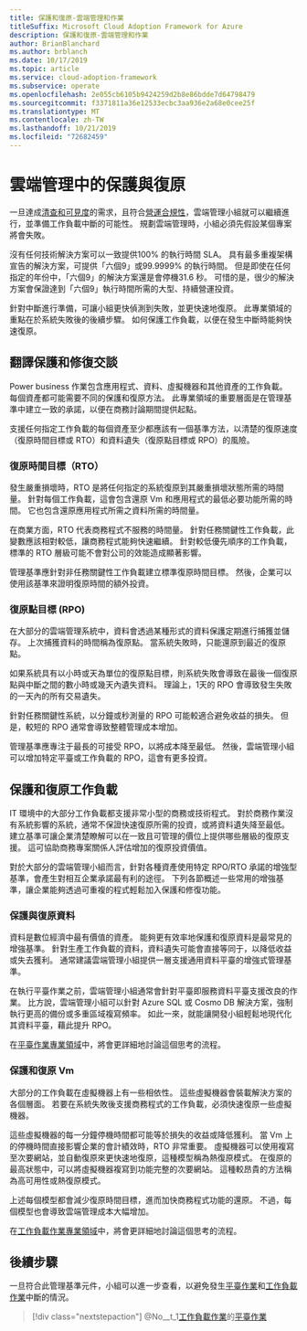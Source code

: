 ```yaml
---
title: 保護和復原-雲端管理和作業
titleSuffix: Microsoft Cloud Adoption Framework for Azure
description: 保護和復原-雲端管理和作業
author: BrianBlanchard
ms.author: brblanch
ms.date: 10/17/2019
ms.topic: article
ms.service: cloud-adoption-framework
ms.subservice: operate
ms.openlocfilehash: 2e055cb6105b9424259d2b8e86bdde7d64798479
ms.sourcegitcommit: f3371811a36e12533ecbc3aa936e2a68e0cee25f
ms.translationtype: MT
ms.contentlocale: zh-TW
ms.lasthandoff: 10/21/2019
ms.locfileid: "72682459"
---
```

# <a name="protect-and-recover-in-cloud-management"></a>雲端管理中的保護與復原

一旦達成[清查和可見度](./inventory.md)的需求，且符合[營運合規性](./operational-compliance.md)，雲端管理小組就可以繼續進行，並準備工作負載中斷的可能性。 規劃雲端管理時，小組必須先假設某個專案將會失敗。

沒有任何技術解決方案可以一致提供100% 的執行時間 SLA。 具有最多重複架構宣告的解決方案，可提供「六個9」或99.9999% 的執行時間。 但是即使在任何指定的年份中，「六個9」的解決方案還是會停機31.6 秒。 可惜的是，很少的解決方案會保證達到「六個9」執行時間所需的大型、持續營運投資。

針對中斷進行準備，可讓小組更快偵測到失敗，並更快速地復原。 此專業領域的重點在於系統失敗後的後續步驟。 如何保護工作負載，以便在發生中斷時能夠快速復原。

## <a name="translating-protection-and-recovery-conversations"></a>翻譯保護和修復交談

Power business 作業包含應用程式、資料、虛擬機器和其他資產的工作負載。 每個資產都可能需要不同的保護和復原方法。 此專業領域的重要層面是在管理基準中建立一致的承諾，以便在商務討論期間提供起點。

支援任何指定工作負載的每個資產至少都應該有一個基準方法，以清楚的復原速度（復原時間目標或 RTO）和資料遺失（復原點目標或 RPO）的風險。

### <a name="recovery-time-objectives-rto"></a>復原時間目標（RTO）

發生嚴重損壞時，RTO 是將任何指定的系統復原到其嚴重損壞狀態所需的時間量。 針對每個工作負載，這會包含還原 Vm 和應用程式的最低必要功能所需的時間。 它也包含還原應用程式所需之資料所需的時間量。

在商業方面，RTO 代表商務程式不服務的時間量。 針對任務關鍵性工作負載，此變數應該相對較低，讓商務程式能夠快速繼續。 針對較低優先順序的工作負載，標準的 RTO 層級可能不會對公司的效能造成顯著影響。

管理基準應針對非任務關鍵性工作負載建立標準復原時間目標。 然後，企業可以使用該基準來證明復原時間的額外投資。

### <a name="recovery-point-objectives-rpo"></a>復原點目標 (RPO)

在大部分的雲端管理系統中，資料會透過某種形式的資料保護定期進行捕獲並儲存。 上次捕獲資料的時間稱為復原點。 當系統失敗時，只能還原到最近的復原點。

如果系統具有以小時或天為單位的復原點目標，則系統失敗會導致在最後一個復原點與中斷之間的數小時或幾天內遺失資料。 理論上，1天的 RPO 會導致發生失敗的一天內的所有交易遺失。

針對任務關鍵性系統，以分鐘或秒測量的 RPO 可能較適合避免收益的損失。 但是，較短的 RPO 通常會導致整體管理成本增加。

管理基準應專注于最長的可接受 RPO，以將成本降至最低。 然後，雲端管理小組可以增加特定平臺或工作負載的 RPO，這會有更多投資。

## <a name="protect-and-recover-workloads"></a>保護和復原工作負載

IT 環境中的大部分工作負載都支援非常小型的商務或技術程式。 對於商務作業沒有系統影響的系統，通常不保證快速復原所需的投資，或將資料遺失降至最低。 建立基準可讓企業清楚瞭解可以在一致且可管理的價位上提供哪些層級的復原支援。 這可協助商務專案關係人評估增加的復原投資價值。

對於大部分的雲端管理小組而言，針對各種資產使用特定 RPO/RTO 承諾的增強型基準，會產生對相互企業承諾最有利的途徑。 下列各節概述一些常用的增強基準，讓企業能夠透過可重複的程式輕鬆加入保護和修復功能。

### <a name="protect-and-recover-data"></a>保護與復原資料

資料是數位經濟中最有價值的資產。 能夠更有效率地保護和復原資料是最常見的增強基準。 針對生產工作負載的資料，資料遺失可能會直接等同于，以降低收益或失去獲利。 通常建議雲端管理小組提供一層支援通用資料平臺的增強式管理基準。

在執行平臺作業之前，雲端管理小組通常會針對平臺即服務資料平臺支援改良的作業。 比方說，雲端管理小組可以針對 Azure SQL 或 Cosmo DB 解決方案，強制執行更高的備份或多重區域複寫頻率。 如此一來，就能讓開發小組輕鬆地現代化其資料平臺，藉此提升 RPO。

在[平臺作業專業領域](./platform.md)中，將會更詳細地討論這個思考的流程。

### <a name="protect-and-recover-vms"></a>保護和復原 Vm

大部分的工作負載在虛擬機器上有一些相依性。 這些虛擬機器會裝載解決方案的各個層面。 若要在系統失敗後支援商務程式的工作負載，必須快速復原一些虛擬機器。

這些虛擬機器的每一分鐘停機時間都可能等於損失的收益或降低獲利。 當 Vm 上的停機時間直接影響企業的會計績效時，RTO 非常重要。 虛擬機器可以使用複寫至次要網站，並自動復原來更快速地復原，這種模型稱為熱復原模式。 在復原的最高狀態中，可以將虛擬機器複寫到功能完整的次要網站。 這種較昂貴的方法稱為高可用性或熱復原模式。

上述每個模型都會減少復原時間目標，進而加快商務程式功能的還原。 不過，每個模型也會導致雲端管理成本大幅增加。

在[工作負載作業專業領域](./workload.md)中，將會更詳細地討論這個思考的流程。

## <a name="next-steps"></a>後續步驟

一旦符合此管理基準元件，小組可以進一步查看，以避免發生[平臺作業](./platform.md)和[工作負載作業](./workload.md)中斷的情況。

> [!div class="nextstepaction"]
> @No__t_1[工作負載作業](./workload.md)的[平臺作業](./platform.md)
